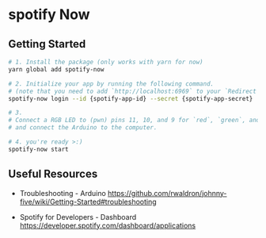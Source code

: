 # spotify Now

## Getting Started

```bash
# 1. Install the package (only works with yarn for now)
yarn global add spotify-now

# 2. Initialize your app by running the following command.
# (note that you need to add `http://localhost:6969` to your `Redirect URIs` from the spotify dashboard)
spotify-now login --id {spotify-app-id} --secret {spotify-app-secret}

# 3.
# Connect a RGB LED to (pwn) pins 11, 10, and 9 for `red`, `green`, and `blue` respectively,
# and connect the Arduino to the computer.

# 4. you're ready >:)
spotify-now start
```

## Useful Resources

- Troubleshooting - Arduino
  https://github.com/rwaldron/johnny-five/wiki/Getting-Started#troubleshooting

- Spotify for Developers - Dashboard
  https://developer.spotify.com/dashboard/applications
